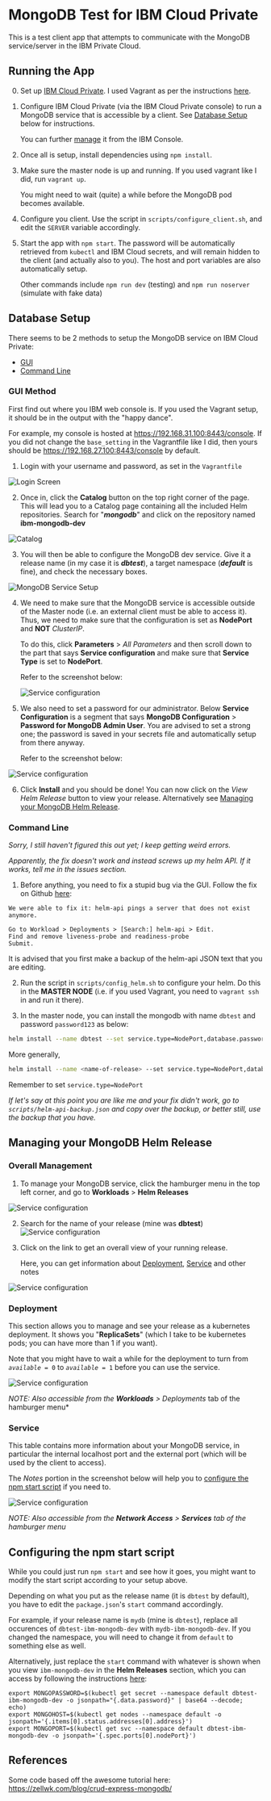 # MongoDB Test for IBM Cloud Private

This is a test client app that attempts to communicate with the MongoDB service/server in the IBM Private Cloud.

## Running the App

0. Set up [IBM Cloud Private](https://www.ibm.com/support/knowledgecenter/en/SSBS6K_1.2.0/kc_welcome_containers.html). I used Vagrant as per the instructions [here](https://github.com/IBM/deploy-ibm-cloud-private/blob/master/docs/deploy-vagrant.md).

1. Configure IBM Cloud Private (via the IBM Cloud Private console) to run a MongoDB service that is accessible by a client. See [Database Setup](#database-setup) below for instructions.

	You can further [manage](#managing-your-mongodb-helm-release) it from the IBM Console.

2. Once all is setup, install dependencies using `npm install`.

3. Make sure the master node is up and running. If you used vagrant like I did, run `vagrant up`.

	You might need to wait (quite) a while before the MongoDB pod becomes available.

4. Configure you client. Use the script in `scripts/configure_client.sh`, and edit the `SERVER` variable accordingly.

4. Start the app with `npm start`. The password will be automatically retrieved from `kubectl` and IBM Cloud secrets, and will remain hidden to the client (and actually also to you). The host and port variables are also automatically setup.

	Other commands include `npm run dev` (testing) and `npm run noserver` (simulate with fake data)

## Database Setup

There seems to be 2 methods to setup the MongoDB service on IBM Cloud Private:
 - [GUI](#gui-method)
 - [Command Line](#command-line)

### GUI Method
First find out where you IBM web console is. If you used the Vagrant setup, it should be in the output with the "happy dance".

For example, my console is hosted at https://192.168.31.100:8443/console. If you did not change the `base_setting` in the Vagrantfile like I did, then yours should be https://192.168.27.100:8443/console by default.

1. Login with your username and password, as set in the `Vagrantfile`

![Login Screen](screenshots/setup1.png)

2. Once in, click the **Catalog** button on the top right corner of the page. This will lead you to a Catalog page containing all the included Helm repositories. Search for "***mongodb***" and click on the repository named **ibm-mongodb-dev**

![Catalog](screenshots/setup2.png)

3. You will then be able to configure the MongoDB dev service. Give it a release name (in my case it is ***dbtest***), a target namespace (***default*** is fine), and check the necessary boxes.

![MongoDB Service Setup](screenshots/setup3.png)

4. We need to make sure that the MongoDB service is accessible outside of the Master node (i.e. an external client must be able to access it). Thus, we need to make sure that the configuration is set as **NodePort** and **NOT** *ClusterIP*.

	To do this, click **Parameters** > *All Parameters* and then scroll down to the part that says **Service configuration** and make sure that **Service Type** is set to **NodePort**.

	Refer to the screenshot below:

	![Service configuration](screenshots/setup4.png)

5. We also need to set a password for our administrator. Below **Service Configuration** is a segment that says **MongoDB Configuration** > **Password for MongoDB Admin User**. You are advised to set a strong one; the password is saved in your secrets file and automatically setup from there anyway.

	Refer to the screenshot below:

![Service configuration](screenshots/setup4.png)

6. Click **Install** and you should be done! You can now click on the *View Helm Release* button to view your release. Alternatively see [Managing your MongoDB Helm Release](#managing-your-mongodb-helm-release).

### Command Line
*Sorry, I still haven't figured this out yet; I keep getting weird errors.*

*Apparently, the fix doesn't work and instead screws up my helm API. If it works, tell me in the issues section.*

1. Before anything, you need to fix a stupid bug via the GUI. Follow the fix on Github [here](https://github.com/IBM/deploy-ibm-cloud-private/issues/80#issuecomment-364155516):
```
We were able to fix it: helm-api pings a server that does not exist anymore.

Go to Workload > Deployments > [Search:] helm-api > Edit.
Find and remove liveness-probe and readiness-probe
Submit.
```
It is advised that you first make a backup of the helm-api JSON text that you are editing.

2. Run the script in `scripts/config_helm.sh` to configure your helm. Do this in the **MASTER NODE** (i.e. if you used Vagrant, you need to `vagrant ssh` in and run it there).

3. In the master node, you can install the mongodb with name `dbtest` and password `password123` as below:
```bash
helm install --name dbtest --set service.type=NodePort,database.password=password123 stable/ibm-mongodb-dev
```

More generally,
```bash
helm install --name <name-of-release> --set service.type=NodePort,database.name=<database-name(default:admin)>,database.password=<database-password> stable/ibm-mongodb-dev
```

Remember to set `service.type=NodePort`

*If let's say at this point you are like me and your fix didn't work, go to `scripts/helm-api-backup.json` and copy over the backup, or better still, use the backup that you have.*

## Managing your MongoDB Helm Release

### Overall Management

1. To manage your MongoDB service, click the hamburger menu in the top left corner, and go to **Workloads** > **Helm Releases**

![Service configuration](screenshots/managing1.png)

2. Search for the name of your release (mine was **dbtest**)
![Service configuration](screenshots/managing2.png)

3. Click on the link to get an overall view of your running release.

	Here, you can get information about [Deployment](#deployment), [Service](#service) and other notes

![Service configuration](screenshots/managing3.png)

### Deployment
This section allows you to manage and see your release as a kubernetes deployment. It shows you "**ReplicaSets**" (which I take to be kubernetes pods; you can have more than 1 if you want).

Note that you might have to wait a while for the deployment to turn from *`available`*` = 0` to *`available`*` = 1` before you can use the service.

![Service configuration](screenshots/managing5.png)

*NOTE: Also accessible from the **Workloads** > *Deployments** tab of the hamburger menu*

### Service
This table contains more information about your MongoDB service, in particular the internal localhost port and the external port (which will be used by the client to access).

The *Notes* portion in the screenshot below will help you to [configure the npm start script](#configuring-the-npm-start-script) if you need to.

![Service configuration](screenshots/managing4.png)

*NOTE: Also accessible from the **Network Access** > **Services** tab of the hamburger menu*

## Configuring the npm start script
While you could just run `npm start` and see how it goes, you might want to modify the start script according to your setup above.

Depending on what you put as the release name (it is `dbtest` by default), you have to edit the `package.json`'s `start` command accordingly.

For example, if your release name is `mydb` (mine is `dbtest`), replace all occurences of `dbtest-ibm-mongodb-dev` with `mydb-ibm-mongodb-dev`. If you changed the namespace, you will need to change it from `default` to something else as well.

Alternatively, just replace the `start` command with whatever is shown when you view `ibm-mongodb-dev` in the **Helm Releases** section, which you can access by following the instructions [here](#service):

```
export MONGOPASSWORD=$(kubectl get secret --namespace default dbtest-ibm-mongodb-dev -o jsonpath="{.data.password}" | base64 --decode; echo)
export MONGOHOST=$(kubectl get nodes --namespace default -o jsonpath='{.items[0].status.addresses[0].address}')
export MONGOPORT=$(kubectl get svc --namespace default dbtest-ibm-mongodb-dev -o jsonpath='{.spec.ports[0].nodePort}')
```

## References
Some code based off the awesome tutorial here: https://zellwk.com/blog/crud-express-mongodb/
